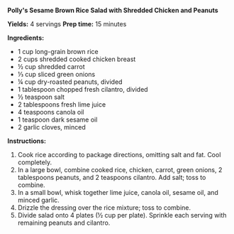 **Polly's Sesame Brown Rice Salad with Shredded Chicken and Peanuts**

**Yields:** 4 servings
**Prep time:** 15 minutes

**Ingredients:**

- 1 cup long-grain brown rice
- 2 cups shredded cooked chicken breast
- ½ cup shredded carrot
- ⅓ cup sliced green onions
- ¼ cup dry-roasted peanuts, divided
- 1 tablespoon chopped fresh cilantro, divided
- ½ teaspoon salt
- 2 tablespoons fresh lime juice
- 4 teaspoons canola oil
- 1 teaspoon dark sesame oil
- 2 garlic cloves, minced

**Instructions:**

1. Cook rice according to package directions, omitting salt and fat. Cool completely.
2. In a large bowl, combine cooked rice, chicken, carrot, green onions, 2 tablespoons peanuts, and 2 teaspoons cilantro. Add salt; toss to combine.
3. In a small bowl, whisk together lime juice, canola oil, sesame oil, and minced garlic.
4. Drizzle the dressing over the rice mixture; toss to combine.
5. Divide salad onto 4 plates (½ cup per plate). Sprinkle each serving with remaining peanuts and cilantro.
